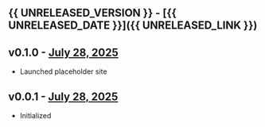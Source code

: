 ## {{ UNRELEASED_VERSION }} - [{{ UNRELEASED_DATE }}]({{ UNRELEASED_LINK }})

## v0.1.0 - [July 28, 2025](https://github.com/tanaabased/website/releases/tag/v0.1.0)

- Launched placeholder site

## v0.0.1 - [July 28, 2025](https://github.com/tanaabased/website/releases/tag/v0.0.1)

- Initialized
